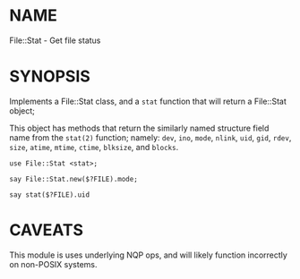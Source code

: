NAME
====

File::Stat - Get file status

SYNOPSIS
========

Implements a File::Stat class, and a `stat` function that will return a File::Stat object;

This object has methods that return the similarly named structure field name from the `stat(2)` function; namely: `dev`, `ino`, `mode`, `nlink`, `uid`, `gid`, `rdev`, `size`, `atime`, `mtime`, `ctime`, `blksize`, and `blocks`.

```perl-6
use File::Stat <stat>;

say File::Stat.new($?FILE).mode;

say stat($?FILE).uid

```

CAVEATS
=======

This module is uses underlying NQP ops, and will likely function incorrectly on non-POSIX systems.
